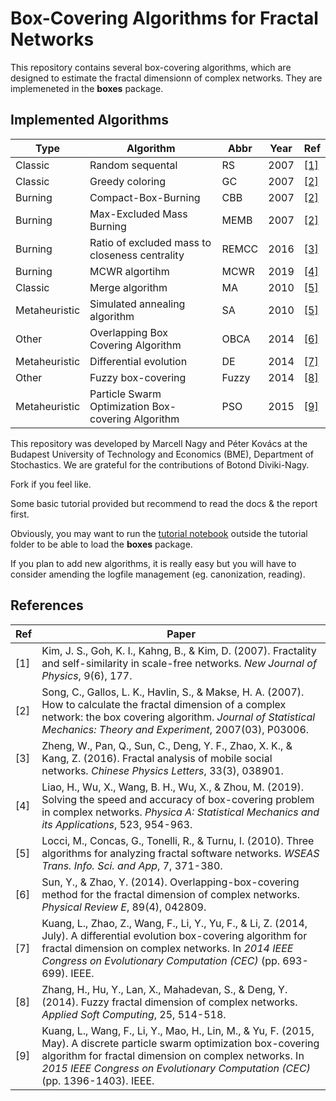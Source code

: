 # Box-Covering Algorithms for Fractal Networks
This repository contains several box-covering algorithms, which are designed to estimate the fractal dimensionn of complex networks. They are implemeneted in the __boxes__ package.


## Implemented Algorithms

| Type          | Algorithm                                          | Abbr  | Year | Ref |
|---------------|----------------------------------------------------|-------|------|-----|
| Classic       | Random sequental                                   | RS    | 2007 | [[1]](#random-sequential) |
| Classic       | Greedy coloring                                    | GC    | 2007 | [[2]](#how-to-calc)       |
| Burning       | Compact-Box-Burning                                | CBB   | 2007 | [[2]](#how-to-calc)       |
| Burning       | Max-Excluded Mass Burning                          | MEMB  | 2007 | [[2]](#how-to-calc)       |
| Burning       | Ratio of excluded mass to closeness centrality     | REMCC | 2016 | [[3]](#remcc)             |
| Burning       | MCWR algortihm                                     | MCWR  | 2019 | [[4]](#mcwr)              |
| Classic       | Merge algorithm                                    | MA    | 2010 | [[5]](#ma-sa)             |
| Metaheuristic | Simulated annealing algorithm                      | SA    | 2010 | [[5]](#ma-sa)             |
| Other         | Overlapping Box Covering Algorithm                 | OBCA  | 2014 | [[6]](#obca)              |
| Metaheuristic | Differential evolution                             | DE    | 2014 | [[7]](#debc)              |
| Other         | Fuzzy box-covering                                 | Fuzzy | 2014 | [[8]](#fuzzy)             |
| Metaheuristic | Particle Swarm Optimization Box-covering Algorithm | PSO   | 2015 | [[9]](#psobc) |


This repository was developed by Marcell Nagy and Péter Kovács at the Budapest University of Technology and Economics (BME), Department of Stochastics. We are grateful for the contributions of Botond Diviki-Nagy.



Fork if you feel like.

Some basic tutorial provided but recommend to read the docs & the report first.

Obviously, you may want to run the [tutorial notebook](./tutorial/boxing_tutorial.ipynb) outside the tutorial folder to be able to load the __boxes__ package.

If you plan to add new algorithms, it is really easy but you will have to consider amending the logfile management (eg. canonization, reading).



## References

| Ref | Paper |
|-----|-------|
| <a name="random-sequential"></a>[1] | Kim, J. S., Goh, K. I., Kahng, B., & Kim, D. (2007). Fractality and self-similarity in scale-free networks. *New Journal of Physics*, 9(6), 177.  |
| <a name="how-to-calc"></a>[2] | Song, C., Gallos, L. K., Havlin, S., & Makse, H. A. (2007). How to calculate the fractal dimension of a complex network: the box covering algorithm. *Journal of Statistical Mechanics: Theory and Experiment*, 2007(03), P03006. |
| <a name="remcc"></a>[3] | Zheng, W., Pan, Q., Sun, C., Deng, Y. F., Zhao, X. K., & Kang, Z. (2016). Fractal analysis of mobile social networks. *Chinese Physics Letters*, 33(3), 038901. |
| <a name="mcwr"></a>[4] | Liao, H., Wu, X., Wang, B. H., Wu, X., & Zhou, M. (2019). Solving the speed and accuracy of box-covering problem in complex networks. *Physica A: Statistical Mechanics and its Applications*, 523, 954-963. |
| <a name="ma-sa"></a>[5] | Locci, M., Concas, G., Tonelli, R., & Turnu, I. (2010). Three algorithms for analyzing fractal software networks. *WSEAS Trans. Info. Sci. and App*, 7, 371-380. |
| <a name="obca"></a>[6] | Sun, Y., & Zhao, Y. (2014). Overlapping-box-covering method for the fractal dimension of complex networks. *Physical Review E*, 89(4), 042809. |
| <a name="debc"></a>[7] | Kuang, L., Zhao, Z., Wang, F., Li, Y., Yu, F., & Li, Z. (2014, July). A differential evolution box-covering algorithm for fractal dimension on complex networks. In *2014 IEEE Congress on Evolutionary Computation (CEC)* (pp. 693-699). IEEE. |
| <a name="fuzzy"></a>[8] | Zhang, H., Hu, Y., Lan, X., Mahadevan, S., & Deng, Y. (2014). Fuzzy fractal dimension of complex networks. *Applied Soft Computing*, 25, 514-518. |
| <a name="psobc"></a>[9] |Kuang, L., Wang, F., Li, Y., Mao, H., Lin, M., & Yu, F. (2015, May). A discrete particle swarm optimization box-covering algorithm for fractal dimension on complex networks. In *2015 IEEE Congress on Evolutionary Computation (CEC)* (pp. 1396-1403). IEEE. |
